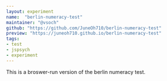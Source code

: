 ```yaml
---
layout: experiment
name:  "berlin-numeracy-test"
maintainer: "@vsoch"
github: "https://github.com/JuneOh710/berlin-numeracy-test"
preview: "https://juneoh710.github.io/berlin-numeracy-test"
tags:
- test
- jspsych
- experiment
---
```


This is a broswer-run version of the berlin numeracy test. 